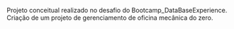 Projeto conceitual realizado no desafio do Bootcamp_DataBaseExperience.
Criação de um projeto de gerenciamento de oficina mecânica do zero.
